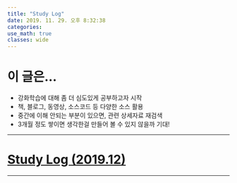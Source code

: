 ```yaml
---
title: "Study Log"
date: 2019. 11. 29. 오후 8:32:38
categories:
use_math: true
classes: wide
---
```


# 이 글은...
* 강화학습에 대해 좀 더 심도있게 공부하고자 시작
* 책, 블로그, 동영상, 소스코드 등 다양한 소스 활용
* 중간에 이해 안되는 부분이 있으면, 관련 상세자료 재검색
* 3개월 정도 쌓이면 생각한걸 만들어 볼 수 있지 않을까 기대!

---

# [Study Log (2019.12)](https://missflash.github.io/study-log-201912/)

---
